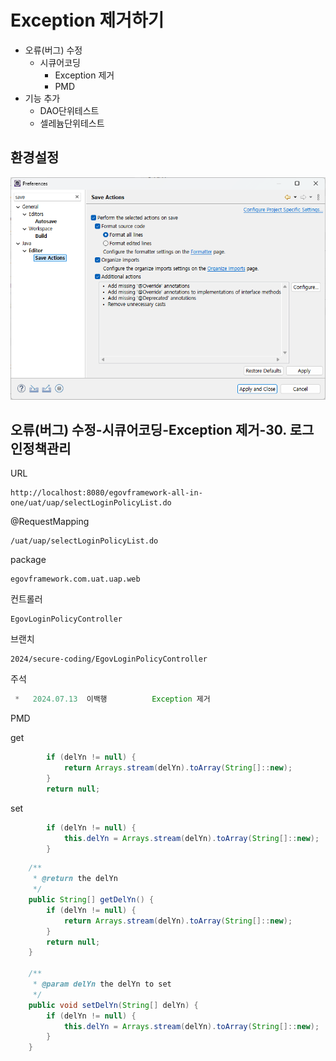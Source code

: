 # Exception 제거하기

- 오류(버그) 수정
  - 시큐어코딩
    - Exception 제거
    - PMD
- 기능 추가
  - DAO단위테스트
  - 셀레늄단위테스트

## 환경설정
![save](save.png)

## 오류(버그) 수정-시큐어코딩-Exception 제거-30. 로그인정책관리

URL
```
http://localhost:8080/egovframework-all-in-one/uat/uap/selectLoginPolicyList.do
```

@RequestMapping
```
/uat/uap/selectLoginPolicyList.do
```

package
```
egovframework.com.uat.uap.web
```

컨트롤러
```
EgovLoginPolicyController
```

브랜치
```
2024/secure-coding/EgovLoginPolicyController
```

주석
```java
 *   2024.07.13  이백행          Exception 제거
```

PMD

get
```java
		if (delYn != null) {
			return Arrays.stream(delYn).toArray(String[]::new);
		}
		return null;
```

set
```java
		if (delYn != null) {
			this.delYn = Arrays.stream(delYn).toArray(String[]::new);
		}
```

```java
	/**
	 * @return the delYn
	 */
	public String[] getDelYn() {
		if (delYn != null) {
			return Arrays.stream(delYn).toArray(String[]::new);
		}
		return null;
	}

	/**
	 * @param delYn the delYn to set
	 */
	public void setDelYn(String[] delYn) {
		if (delYn != null) {
			this.delYn = Arrays.stream(delYn).toArray(String[]::new);
		}
	}
```
